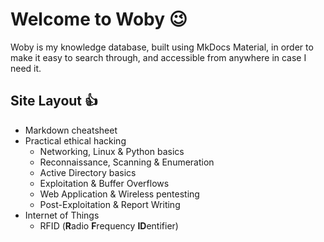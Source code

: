 # Welcome to Woby :wink:

Woby is my knowledge database, built using MkDocs Material, in order to make it easy to search through, and accessible from anywhere in case I need it.

## Site Layout :thumbsup:

- Markdown cheatsheet
- Practical ethical hacking
    - Networking, Linux & Python basics
    - Reconnaissance, Scanning & Enumeration
    - Active Directory basics
    - Exploitation & Buffer Overflows
    - Web Application & Wireless pentesting
    - Post-Exploitation & Report Writing
- Internet of Things
    - RFID (**R**adio **F**requency **ID**entifier)


